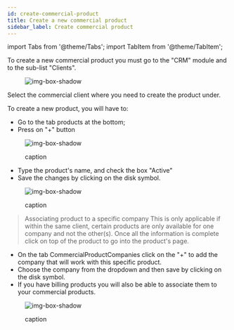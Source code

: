 ```yaml
---
id: create-commercial-product
title: Create a new commercial product
sidebar_label: Create commercial product
---
```


import Tabs from '@theme/Tabs';
import TabItem from '@theme/TabItem';

To create a new commercial product you must go to the "CRM" module and to the sub-list "Clients".

<figure>

![img-box-shadow](/img/university/crm/crm-commercialproduct-1.png)

</figure>

Select the commercial client where you need to create the product under.

To create a new product, you will have to:
- Go to the tab products at the bottom;
- Press on "+" button

<figure>

![img-box-shadow](/img/university/crm/crm-commercialproduct-2.png)
<figcaption>caption</figcaption>
</figure>

- Type the product's name, and check the box "Active"
- Save the changes by clicking on the disk symbol.

<figure>

![img-box-shadow](/img/university/crm/crm-commercialproduct-3.png)
<figcaption>caption</figcaption>
</figure>

 

>Associating product to a specific company
>This is only applicable if within the same client, certain products are only available for one company and not the other(s).
Once all the information is complete click on top of the product to go into the product's page.

- On the tab CommercialProductCompanies click on the "+" to add the company that will work with this specific product.
- Choose the company from the dropdown and then save by clicking on the disk symbol.
- If you have billing products you will also be able to associate them to your commercial products.

<figure>

![img-box-shadow](/img/university/crm/crm-commercialproduct-4.png)
<figcaption>caption</figcaption>
</figure>